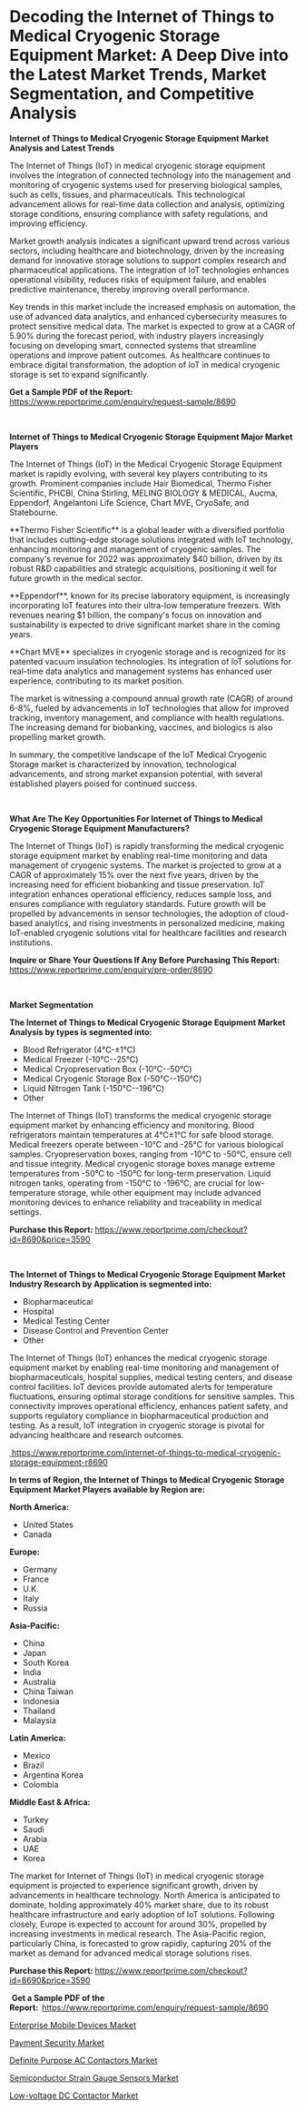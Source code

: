 <p><h1>Decoding the Internet of Things to Medical Cryogenic Storage Equipment Market: A Deep Dive into the Latest Market Trends, Market Segmentation, and Competitive Analysis</h1></p><p><strong>Internet of Things to Medical Cryogenic Storage Equipment Market Analysis and Latest Trends</strong></p>
<p><p>The Internet of Things (IoT) in medical cryogenic storage equipment involves the integration of connected technology into the management and monitoring of cryogenic systems used for preserving biological samples, such as cells, tissues, and pharmaceuticals. This technological advancement allows for real-time data collection and analysis, optimizing storage conditions, ensuring compliance with safety regulations, and improving efficiency.</p><p>Market growth analysis indicates a significant upward trend across various sectors, including healthcare and biotechnology, driven by the increasing demand for innovative storage solutions to support complex research and pharmaceutical applications. The integration of IoT technologies enhances operational visibility, reduces risks of equipment failure, and enables predictive maintenance, thereby improving overall performance. </p><p>Key trends in this market include the increased emphasis on automation, the use of advanced data analytics, and enhanced cybersecurity measures to protect sensitive medical data. The market is expected to grow at a CAGR of 5.90% during the forecast period, with industry players increasingly focusing on developing smart, connected systems that streamline operations and improve patient outcomes. As healthcare continues to embrace digital transformation, the adoption of IoT in medical cryogenic storage is set to expand significantly.</p></p>
<p><strong>Get a Sample PDF of the Report:&nbsp;</strong> <a href="https://www.reportprime.com/enquiry/request-sample/8690">https://www.reportprime.com/enquiry/request-sample/8690</a></p>
<p>&nbsp;</p>
<p><strong>Internet of Things to Medical Cryogenic Storage Equipment Major Market Players</strong></p>
<p><p>The Internet of Things (IoT) in the Medical Cryogenic Storage Equipment market is rapidly evolving, with several key players contributing to its growth. Prominent companies include Hair Biomedical, Thermo Fisher Scientific, PHCBI, China Stirling, MELING BIOLOGY & MEDICAL, Aucma, Eppendorf, Angelantoni Life Science, Chart MVE, CryoSafe, and Statebourne.</p><p>**Thermo Fisher Scientific** is a global leader with a diversified portfolio that includes cutting-edge storage solutions integrated with IoT technology, enhancing monitoring and management of cryogenic samples. The company's revenue for 2022 was approximately $40 billion, driven by its robust R&D capabilities and strategic acquisitions, positioning it well for future growth in the medical sector.</p><p>**Eppendorf**, known for its precise laboratory equipment, is increasingly incorporating IoT features into their ultra-low temperature freezers. With revenues nearing $1 billion, the company's focus on innovation and sustainability is expected to drive significant market share in the coming years.</p><p>**Chart MVE** specializes in cryogenic storage and is recognized for its patented vacuum insulation technologies. Its integration of IoT solutions for real-time data analytics and management systems has enhanced user experience, contributing to its market position.</p><p>The market is witnessing a compound annual growth rate (CAGR) of around 6-8%, fueled by advancements in IoT technologies that allow for improved tracking, inventory management, and compliance with health regulations. The increasing demand for biobanking, vaccines, and biologics is also propelling market growth.</p><p>In summary, the competitive landscape of the IoT Medical Cryogenic Storage market is characterized by innovation, technological advancements, and strong market expansion potential, with several established players poised for continued success.</p></p>
<p>&nbsp;</p>
<p><strong>What Are The Key Opportunities For Internet of Things to Medical Cryogenic Storage Equipment Manufacturers?</strong></p>
<p><p>The Internet of Things (IoT) is rapidly transforming the medical cryogenic storage equipment market by enabling real-time monitoring and data management of cryogenic systems. The market is projected to grow at a CAGR of approximately 15% over the next five years, driven by the increasing need for efficient biobanking and tissue preservation. IoT integration enhances operational efficiency, reduces sample loss, and ensures compliance with regulatory standards. Future growth will be propelled by advancements in sensor technologies, the adoption of cloud-based analytics, and rising investments in personalized medicine, making IoT-enabled cryogenic solutions vital for healthcare facilities and research institutions.</p></p>
<p><strong>Inquire or Share Your Questions If Any Before Purchasing This Report:</strong> <a href="https://www.reportprime.com/enquiry/pre-order/8690">https://www.reportprime.com/enquiry/pre-order/8690</a></p>
<p>&nbsp;</p>
<p><strong>Market Segmentation</strong></p>
<p><strong>The Internet of Things to Medical Cryogenic Storage Equipment Market Analysis by types is segmented into:</strong></p>
<p><ul><li>Blood Refrigerator (4℃-±1℃)</li><li>Medical Freezer (-10℃--25℃)</li><li>Medical Cryopreservation Box (-10℃--50℃)</li><li>Medical Cryogenic Storage Box (-50℃--150℃)</li><li>Liquid Nitrogen Tank (-150℃--196℃)</li><li>Other</li></ul></p>
<p><p>The Internet of Things (IoT) transforms the medical cryogenic storage equipment market by enhancing efficiency and monitoring. Blood refrigerators maintain temperatures at 4℃±1℃ for safe blood storage. Medical freezers operate between -10℃ and -25℃ for various biological samples. Cryopreservation boxes, ranging from -10℃ to -50℃, ensure cell and tissue integrity. Medical cryogenic storage boxes manage extreme temperatures from -50℃ to -150℃ for long-term preservation. Liquid nitrogen tanks, operating from -150℃ to -196℃, are crucial for low-temperature storage, while other equipment may include advanced monitoring devices to enhance reliability and traceability in medical settings.</p></p>
<p><strong>Purchase this Report:&nbsp;</strong><a href="https://www.reportprime.com/checkout?id=8690&price=3590">https://www.reportprime.com/checkout?id=8690&price=3590</a></p>
<p>&nbsp;</p>
<p><strong>The Internet of Things to Medical Cryogenic Storage Equipment Market Industry Research by Application is segmented into:</strong></p>
<p><ul><li>Biopharmaceutical</li><li>Hospital</li><li>Medical Testing Center</li><li>Disease Control and Prevention Center</li><li>Other</li></ul></p>
<p><p>The Internet of Things (IoT) enhances the medical cryogenic storage equipment market by enabling real-time monitoring and management of biopharmaceuticals, hospital supplies, medical testing centers, and disease control facilities. IoT devices provide automated alerts for temperature fluctuations, ensuring optimal storage conditions for sensitive samples. This connectivity improves operational efficiency, enhances patient safety, and supports regulatory compliance in biopharmaceutical production and testing. As a result, IoT integration in cryogenic storage is pivotal for advancing healthcare and research outcomes.</p></p>
<p><a href="https://www.reportprime.com/internet-of-things-to-medical-cryogenic-storage-equipment-r8690">&nbsp;https://www.reportprime.com/internet-of-things-to-medical-cryogenic-storage-equipment-r8690</a></p>
<p><strong>In terms of Region, the Internet of Things to Medical Cryogenic Storage Equipment Market Players available by Region are:</strong></p>
<p>
    <p> <strong> North America: </strong>
        <ul>
            <li>United States</li>
            <li>Canada</li>
        </ul>
        </p> 
    <p> <strong> Europe: </strong>
        <ul>
            <li>Germany</li>
            <li>France</li>
            <li>U.K.</li>
            <li>Italy</li>
            <li>Russia</li>
        </ul>
        </p> 
    <p> <strong> Asia-Pacific: </strong>
        <ul>
            <li>China</li>
            <li>Japan</li>
            <li>South Korea</li>
            <li>India</li>
            <li>Australia</li>
            <li>China Taiwan</li>
            <li>Indonesia</li>
            <li>Thailand</li>
            <li>Malaysia</li>
        </ul>
        </p> 
    <p> <strong> Latin America: </strong>
        <ul>
            <li>Mexico</li>
            <li>Brazil</li>
            <li>Argentina Korea</li>
            <li>Colombia</li>
        </ul>
        </p> 
    <p> <strong> Middle East & Africa: </strong>
        <ul>
            <li>Turkey</li>
            <li>Saudi</li>
            <li>Arabia</li>
            <li>UAE</li>
            <li>Korea</li>
        </ul>
    </p>
    </p>
<p><p>The market for Internet of Things (IoT) in medical cryogenic storage equipment is projected to experience significant growth, driven by advancements in healthcare technology. North America is anticipated to dominate, holding approximately 40% market share, due to its robust healthcare infrastructure and early adoption of IoT solutions. Following closely, Europe is expected to account for around 30%, propelled by increasing investments in medical research. The Asia-Pacific region, particularly China, is forecasted to grow rapidly, capturing 20% of the market as demand for advanced medical storage solutions rises.</p></p>
<p><strong>Purchase this Report: </strong><a href="https://www.reportprime.com/checkout?id=8690&price=3590">https://www.reportprime.com/checkout?id=8690&price=3590</a></p>
<p>&nbsp;<strong>Get a Sample PDF of the Report:&nbsp;&nbsp;</strong><a href="https://www.reportprime.com/enquiry/request-sample/8690">https://www.reportprime.com/enquiry/request-sample/8690</a></p>
<p><strong></strong></p>
<p><p><a href="https://www.linkedin.com/pulse/exploring-enterprise-mobile-devices-market-dynamics-revenue-lcoef?trackingId=ebIAxRUsR6aEfzB%2FKhz%2Bug%3D%3D">Enterprise Mobile Devices Market</a></p><p><a href="https://www.linkedin.com/pulse/payment-security-market-size-segmentation-trends-growth-yobyf?trackingId=sjHs5PKCREKui9AJ7rlH3A%3D%3D">Payment Security Market</a></p><p><a href="https://issuu.com/reportprime-2/docs/definite-purpose-ac-contactors-mark_5ec0f038ea06ac">Definite Purpose AC Contactors Market</a></p><p><a href="https://medium.com/@athenayundt/the-global-semiconductor-strain-gauge-sensors-market-is-projected-to-experience-an-annual-growth-bf318ed0d5aa">Semiconductor Strain Gauge Sensors Market</a></p><p><a href="https://issuu.com/reportprime-2/docs/low-voltage-dc-contactor-market-siz_b02d30c1c282f7">Low-voltage DC Contactor Market</a></p></p>